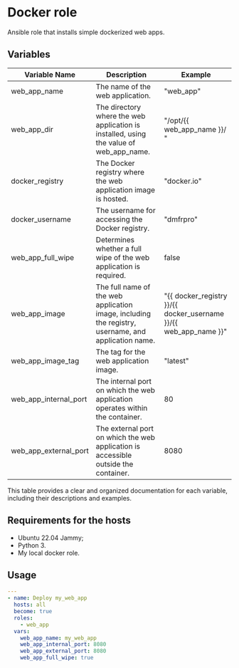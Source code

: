 # Docker role

Ansible role that installs simple dockerized web apps.

## Variables

| Variable Name          | Description                                                                                           | Example                |
|------------------------|-------------------------------------------------------------------------------------------------------|------------------------|
| web_app_name           | The name of the web application.                                                                      | "web_app"              |
| web_app_dir            | The directory where the web application is installed, using the value of web_app_name.               | "/opt/{{ web_app_name }}/ " |
| docker_registry       | The Docker registry where the web application image is hosted.                                         | "docker.io"            |
| docker_username       | The username for accessing the Docker registry.                                                        | "dmfrpro"              |
| web_app_full_wipe     | Determines whether a full wipe of the web application is required.                                     | false                  |
| web_app_image         | The full name of the web application image, including the registry, username, and application name.  | "{{ docker_registry }}/{{ docker_username }}/{{ web_app_name }}" |
| web_app_image_tag     | The tag for the web application image.                                                                 | "latest"               |
| web_app_internal_port | The internal port on which the web application operates within the container.                          | 80                     |
| web_app_external_port | The external port on which the web application is accessible outside the container.                    | 8080                   |

This table provides a clear and organized documentation for each variable, including their descriptions and examples.

## Requirements for the hosts

- Ubuntu 22.04 Jammy;
- Python 3.
- My local docker role.

## Usage

```yaml
---
- name: Deploy my_web_app
  hosts: all
  become: true
  roles:
    - web_app
  vars:
    web_app_name: my_web_app
    web_app_internal_port: 8080
    web_app_external_port: 8080
    web_app_full_wipe: true

```
